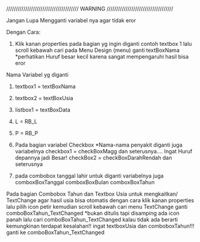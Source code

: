 ////////////////////////////////////// WARNING ///////////////////////////////////

Jangan Lupa Mengganti variabel nya agar tidak eror

Dengan Cara:
1. Klik kanan properties pada bagian yg ingin diganti contoh textbox 1 lalu scroll kebawah cari pada Menu Design (menu) ganti textBoxNama *perhatikan Huruf besar kecil karena sangat mempengaruhi hasil bisa eror

Nama Variabel yg diganti
1. textbox1 = textBoxNama
2. textbox2 = textBoxUsia
3. listbox1 = textBoxData
4. L = RB_L
5. P = RB_P
6. Pada bagian variabel Checkbox *Nama-nama penyakit diganti juga variabelnya
   checkbox1 = checkBoxMagg dan seterusnya....
   Ingat Huruf depannya jadi Besar! checkBox2 = checkBoxDarahRendah dan seterusnya
   
 7. pada combobox tanggal lahir untuk diganti variabelnya juga
    comboxBoxTanggal
    comboxBoxBulan
    comboxBoxTahun 
    
Pada bagian Combobox Tahun dan Textbox Usia untuk mengkaitkan/ TextChange agar hasil usia bisa otomatis dengan cara klik kanan properties lalu pilih icon petir kemudian scroll kebawah cari menu TextChange ganti comboBoxTahun_TextChanged *bukan ditulis tapi disamping ada icon panah lalu cari comboBoxTahun_TextChanged  kalau tidak ada berarti kemungkinan terdapat kesalahan!! ingat textboxUsia dan comboboxTahun!!! ganti ke comboBoxTahun_TextChanged
